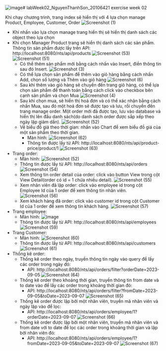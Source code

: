 ![image](https://github.com/son1105/labWeek02_NguyenThanhSon_20106421/assets/115455297/917c1022-0be7-4ab2-a95c-ddfe65e03ca2)# labWeek02_NguyenThanhSon_20106421
exercise week 02

Khi chạy chương trình, trang index sẽ hiển thị với 4 lựa chọn manage Product, Employee, Customer, Order
![Screenshot (1)](https://github.com/son1105/labWeek02_NguyenThanhSon_20106421/assets/115455297/1cf6547e-e59c-48c1-81ec-eafa4af3840b)
- Khi nhấn vào lựa chọn manage trang hiển thị sẽ hiển thị danh sách các object theo lựa chọn
- Khi chọn Manager Product trang sẽ hiển thị danh sách các sản phẩm. Thông tin sản phẩm được lấy trên API: http://localhost:8080/nts/api/products
  ![Screenshot (53)](https://github.com/son1105/labWeek02_NguyenThanhSon_20106421/assets/115455297/fadad2b8-e1aa-45f9-ab5d-1c1c2b73e6b0)
  ![Screenshot (51)](https://github.com/son1105/labWeek02_NguyenThanhSon_20106421/assets/115455297/f8c59d9b-e5ca-4f8d-9d3b-a603d078ecee)
  + Có thể thêm sản phẩm mới bằng cách nhấn vào Insert, điền thông tin sau đó Insert.
    ![Screenshot (3)](https://github.com/son1105/labWeek02_NguyenThanhSon_20106421/assets/115455297/8d69c93e-eb5d-46ff-a291-8aabafc24826)
  + Có thể lựa chọn sản phẩm để thêm vào giỏ hàng bằng cách nhấn Add, chọn số lượng và Thêm vào giỏ hàng
    ![Screenshot (6)](https://github.com/son1105/labWeek02_NguyenThanhSon_20106421/assets/115455297/302c0fb7-1be1-4cf5-bdaf-a1be8ced3836)
  + Sau khi thêm vào giỏ hàng sẽ chuyển đến trang giỏ hàng, có thể lựa chọn sản phẩm để thanh toán bằng cách click vào checkbox bên cạnh sản phẩm và chọn Mua
    ![Screenshot (4)](https://github.com/son1105/labWeek02_NguyenThanhSon_20106421/assets/115455297/d2eab0e9-ed72-4759-9448-4265da71261b)
  + Sau khi chọn mua, sẽ hiển thị hoá đơn và có thể xác nhận bằng cách nhấn Mua, sau đó một hoá đơn sẽ được tạo và lưu, rồi chuyển đến trang manage order.
    Một order mới đã được tạo, lưu vào database và hiển thị lên đầu danh sách(do danh sách order được sắp xếp theo ngày lập giảm dần).
    ![Screenshot (52)](https://github.com/son1105/labWeek02_NguyenThanhSon_20106421/assets/115455297/388afdc9-d699-45f1-9e0a-166020356c32)
  + Vẽ biểu đồ giá theo thời gian: nhấn vào Chart để xem biểu đồ giá của một sản phẩm theo thời gian.
      * Màn hình:
        ![Screenshot (62)](https://github.com/son1105/labWeek02_NguyenThanhSon_20106421/assets/115455297/c233f5fa-cf0c-4123-a919-64df9bb219f0)
      * Thông tin được lấy từ API: http://localhost:8080/nts/api/product-price/product/1
        ![Screenshot (63)](https://github.com/son1105/labWeek02_NguyenThanhSon_20106421/assets/115455297/db64bb52-171d-4eb4-9e03-a70947f664a5)
- Trang order:
  + Màn hình:
    ![Screenshot (52)](https://github.com/son1105/labWeek02_NguyenThanhSon_20106421/assets/115455297/d6525da1-96fb-4ca0-81a1-68684f079df5)
  + Thông tin được lấy từ API: http://localhost:8080/nts/api/orders
    ![Screenshot (54)](https://github.com/son1105/labWeek02_NguyenThanhSon_20106421/assets/115455297/639e3668-54d7-47d3-83aa-52e634c913d5)
  + Xem thông tin order detail của order: click vào button View trong cột View Detail(order có id = 1 chứa nhiều detail).
    ![Screenshot (55)](https://github.com/son1105/labWeek02_NguyenThanhSon_20106421/assets/115455297/6ae6f99d-99be-4576-a41b-7dfc0c97378c)
  + Xem nhân viên đã lập order: click vào employee id trong cột Employee Id của 1 order để xem thông tin nhân viên.
    ![Screenshot (56)](https://github.com/son1105/labWeek02_NguyenThanhSon_20106421/assets/115455297/54071987-4a73-4897-a4f6-32832507ca50)
  + Xem khách hàng đã order: click vào customer id trong cột Customer Id của 1 order để xem thông tin khách hàng.
    ![Screenshot (57)](https://github.com/son1105/labWeek02_NguyenThanhSon_20106421/assets/115455297/176794e0-aecc-4451-8514-8c0692cfa8ba)
- Trang employee:
  + Màn hình:
  ![image](https://github.com/son1105/labWeek02_NguyenThanhSon_20106421/assets/115455297/91d0628c-5d3a-4daf-a069-d63938a4912f)
  + Thông tin được lấy từ API: http://localhost:8080/nts/api/employees
  ![Screenshot (59)](https://github.com/son1105/labWeek02_NguyenThanhSon_20106421/assets/115455297/aa918889-c37c-4252-a54c-d22ee74c7b1c)
- Trang Customer:
  + Màn hình:
  ![Screenshot (60)](https://github.com/son1105/labWeek02_NguyenThanhSon_20106421/assets/115455297/2639eb9f-1596-4b64-8a71-b103470095d1)
  + Thông tin được lấy từ API: http://localhost:8080/nts/api/customers
  ![Screenshot (61)](https://github.com/son1105/labWeek02_NguyenThanhSon_20106421/assets/115455297/6401ce8f-0499-428b-a4ea-3ccc94d0c9e3)
- Thống kê order:
  + Thống kê order theo ngày, truyền thông tin ngày vào query để lấy các order trong ngày đó:
    * API: http://localhost:8080/nts/api/orders/filter?orderDate=2023-09-05
      ![Screenshot (64)](https://github.com/son1105/labWeek02_NguyenThanhSon_20106421/assets/115455297/b154e963-d65f-487a-b5d8-0720bda93afc)
  + Thống kê order theo khoảng thời gian, truyền thông tin from date và to date vào để lấy các order trong khoảng thời gian đó:
    * API: http://localhost:8080/nts/api/orders/filter?fromDate=2023-09-05&toDate=2023-09-07
      ![Screenshot (65)](https://github.com/son1105/labWeek02_NguyenThanhSon_20106421/assets/115455297/54bde2ab-0e3e-4513-b6eb-40ad5c13f4a3)
  + Thống kê order được lập bởi một nhân viên, truyền mã nhân viên và ngày lập vào để lọc:
    * API: http://localhost:8080/nts/api/orders/employee/1?orderDate=2023-09-07
      ![Screenshot (66)](https://github.com/son1105/labWeek02_NguyenThanhSon_20106421/assets/115455297/09bc4ac0-9c3b-44eb-8000-1fc72a85cb4e)
  + Thống kê order được lập bởi một nhân viên, truyền mã nhân viên và from date với to date để lọc các order trong khoảng thời gian và lập bởi nhân viên đó:
    * API: http://localhost:8080/nts/api/orders/employee/1?fromDate=2023-09-05&toDate=2023-09-07
      ![Screenshot (67)](https://github.com/son1105/labWeek02_NguyenThanhSon_20106421/assets/115455297/2ca35b39-c20f-4625-b21c-b3c8d9da381d)


